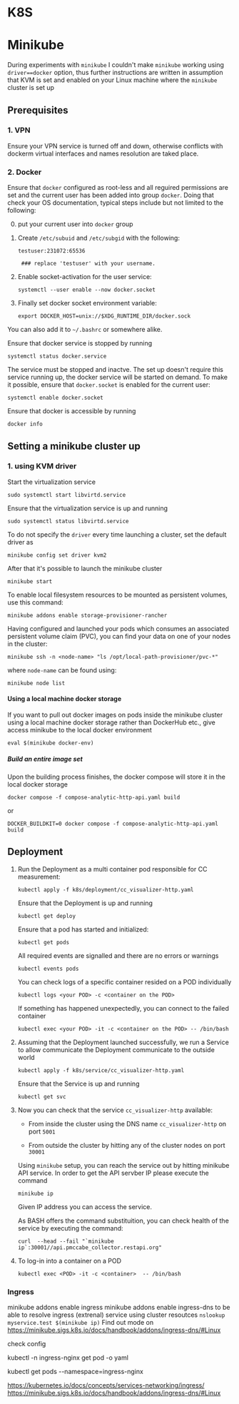 # K8S

# Minikube

During experiments with `minikube` I couldn't make `minikube` working using `driver==docker` option,
thus further instructions are written in assumption that KVM is set and enabled on your Linux machine where the `minikube` cluster is set up

## Prerequisites
### 1. VPN

Ensure your VPN service is turned off and down, otherwise conflicts with dockerm virtual interfaces and names resolution are taked place.

### 2. Docker

Ensure that `docker` configured as root-less and all reguired permissions are set and the current user has been added into group `docker`.
Doing that check your OS documentation, typical steps include but not limited to the following:

0. put your current user into `docker` group

1. Create `/etc/subuid` and `/etc/subgid` with the following:

    `testuser:231072:65536`

        ### replace 'testuser' with your username.

2. Enable socket-activation for the user service:

    `systemctl --user enable --now docker.socket`

3. Finally set docker socket environment variable:

    `export DOCKER_HOST=unix://$XDG_RUNTIME_DIR/docker.sock`

You can also add it to `~/.bashrc` or somewhere alike.


Ensure that docker service is stopped by running

`systemctl status docker.service`

The service must be stopped and inactve. The set up doesn't require this service running up, the docker service will be started on demand.
To make it possible, ensure that `docker.socket` is enabled for the current user:

`systemctl enable docker.socket`

Ensure that docker is accessible by running

`docker info`


## Setting a minikube cluster up

### 1. using KVM driver

Start the virtualization service

`sudo systemctl start libvirtd.service`

Ensure that the virtualization service is up and running

`sudo systemctl status libvirtd.service`

To do not specify the `driver` every time launching a cluster, set the default driver as

`minikube config set driver kvm2`

After that it's possible to launch the minikube cluster

`minikube start`

To enable local filesystem resources to be mounted as persistent volumes, use this command:

`minikube addons enable storage-provisioner-rancher`

Having configured and launched your pods which consumes an associated persistent volume claim (PVC), you can find your data on one of your nodes in the cluster:

`minikube ssh -n <node-name> "ls /opt/local-path-provisioner/pvc-*"`

where `node-name` can be found using:

`minikube node list`

#### Using a local machine docker storage

If you want to pull out docker images on pods inside the minikube cluster using a local machine docker storage rather than DockerHub etc., give access minikube to the local docker environment

`eval $(minikube docker-env)`

##### Build an entire image set

Upon the building process finishes, the docker compose will store it in the local docker storage

`docker compose -f compose-analytic-http-api.yaml build`

or

`DOCKER_BUILDKIT=0 docker compose -f compose-analytic-http-api.yaml build`

## Deployment

1. Run the Deployment as a multi container pod responsible for CC measurement:

    `kubectl apply -f k8s/deployment/cc_visualizer-http.yaml`

    Ensure that the Deployment is up and running

    `kubectl get deploy`

    Ensure that a pod has started and initialized:

    `kubectl get pods`

    All required events are signalled and there are no errors or warnings

    `kubectl events pods`

    You can check logs of a specific container resided on a POD individually

    `kubectl logs <your POD> -c <container on the POD>`

    If something has happened unexpectedly, you can connect to the failed container

    `kubectl exec <your POD> -it -c <container on the POD> -- /bin/bash`


2. Assuming that the Deployment launched successfully, we run a Service to allow communicate the Deployment communicate to the outside world


    `kubectl apply -f k8s/service/cc_visualizer-http.yaml`

    Ensure that the Service is up and running

    `kubectl get svc`


3. Now you can check that the service `cc_visualizer-http` available:

    * From inside the cluster using the DNS name `cc_visualizer-http` on port `5001`

    * From outside the cluster by hitting any of the cluster nodes on port `30001`

    Using `minikube` setup, you can reach the service out by hitting minikube API service. In order to get the API servber IP please execute the command

    `minikube ip`

    Given IP address you can access the service.

    As BASH offers the command substituition, you can check health of the service by executing the command:

    ```curl  --head --fail "`minikube ip`:30001//api.pmccabe_collector.restapi.org"```

4. To log-in into a container on a POD

    `kubectl exec <POD> -it -c <container>  -- /bin/bash`


### Ingress

minikube addons enable ingress
minikube addons enable ingress-dns   to be able to resolve ingress (extrenal) service using cluster resoutces  `nslookup myservice.test $(minikube ip)` Find out mode on https://minikube.sigs.k8s.io/docs/handbook/addons/ingress-dns/#Linux

check config

kubectl -n ingress-nginx get pod -o yaml

kubectl get pods --namespace=ingress-nginx


https://kubernetes.io/docs/concepts/services-networking/ingress/
https://minikube.sigs.k8s.io/docs/handbook/addons/ingress-dns/#Linux
